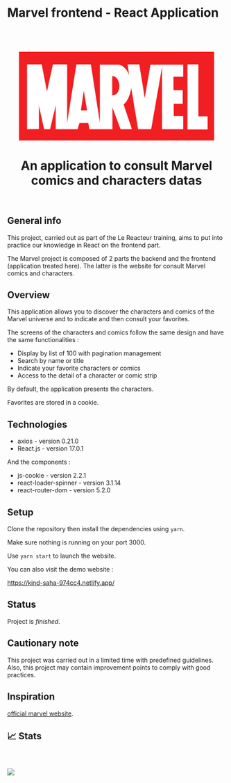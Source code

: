 # Marvel frontend - React Application

<h1 align="center">
<br>
<img
		width="450"
		alt="Marvel - React App"
		src="Marvel-Comics-Logo.575beca3.png">

<br>
<br>
An application to consult Marvel comics and characters datas
<br>
<br>

</h1>

## General info

This project, carried out as part of the Le Reacteur training, aims to put into practice our knowledge in React on the frontend part.

The Marvel project is composed of 2 parts the backend and the frontend (application treated here).
The latter is the website for consult Marvel comics and characters.

## Overview

This application allows you to discover the characters and comics of the Marvel universe and to indicate and then consult your favorites.

The screens of the characters and comics follow the same design and have the same functionalities :

- Display by list of 100 with pagination management
- Search by name or title
- Indicate your favorite characters or comics
- Access to the detail of a character or comic strip

By default, the application presents the characters.

Favorites are stored in a cookie.

## Technologies

- axios - version 0.21.0
- React.js - version 17.0.1

And the components :

- js-cookie - version 2.2.1
- react-loader-spinner - version 3.1.14
- react-router-dom - version 5.2.0

## Setup

Clone the repository then install the dependencies using `yarn`.

Make sure nothing is running on your port 3000.

Use `yarn start` to launch the website.

You can also visit the demo website :

https://kind-saha-974cc4.netlify.app/

## Status

Project is _finished_.

## Cautionary note

This project was carried out in a limited time with predefined guidelines. Also, this project may contain improvement points to comply with good practices.

## Inspiration

[official marvel website](https://www.marvel.com/).

## 📈 Stats

<br>
<br> 
<img align="center" src="https://wilclauzel-activitycounter.herokuapp.com/counter/GitHub/MarvelC?kind=SVG"/>
<br>
<br>
